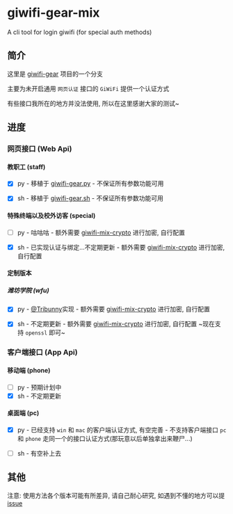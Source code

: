 # giwifi-gear-mix

A cli tool for login giwifi (for special auth methods)

## 简介

这里是 [giwifi-gear](https://github.com/icepie/giwifi-gear) 项目的一个分支

主要为未开启通用 `网页认证` 接口的 `GiWiFi` 提供一个认证方式

有些接口我所在的地方并没法使用, 所以在这里感谢大家的测试~

## 进度

### 网页接口 (Web Api)

#### 教职工 (staff)

- [x] py - 移植于 [giwifi-gear.py](https://github.com/icepie/giwifi-gear/tree/py) - 不保证所有参数功能可用

- [x] sh - 移植于 [giwifi-gear.sh](https://github.com/icepie/giwifi-gear/tree/sh) - 不保证所有参数功能可用

#### 特殊终端以及校外访客 (special)

- [ ] py - 咕咕咕 - 额外需要 [giwifi-mix-crypto](https://github.com/icepie/giwifi-gear/tree/mix/crypto-tool) 进行加密, 自行配置

- [x] sh - 已实现认证与绑定...不定期更新 - 额外需要 [giwifi-mix-crypto](https://github.com/icepie/giwifi-gear/tree/mix/crypto-tool) 进行加密, 自行配置

#### 定制版本

##### 潍坊学院 (wfu)

- [x] py - [@Tribunny](https://github.com/Tribunny)实现 - 额外需要 [giwifi-mix-crypto](https://github.com/icepie/giwifi-gear/tree/mix/crypto-tool) 进行加密, 自行配置

- [x] sh - 不定期更新 - 额外需要 [giwifi-mix-crypto](https://github.com/icepie/giwifi-gear/tree/mix/crypto-tool) 进行加密, 自行配置 ~现在支持 `openssl` 即可~

### 客户端接口 (App Api)

#### 移动端 (phone)

- [ ] py - 预期计划中
- [x] sh - 不定期更新

#### 桌面端 (pc)

- [x] py - 已经支持 `win` 和 `mac` 的客户端认证方式, 有空完善 - 不支持客户端接口 `pc` 和 `phone` 走同一个的接口认证方式(那玩意以后单独拿出来鞭尸...)

- [ ] sh - 有空补上去

## 其他

注意: 使用方法各个版本可能有所差异, 请自己耐心研究, 如遇到不懂的地方可以提 [issue](https://github.com/icepie/giwifi-gear/issues)

